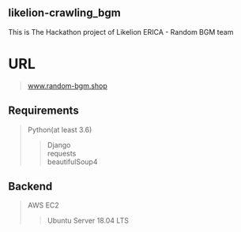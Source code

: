 ## likelion-crawling_bgm

This is The Hackathon project of Likelion ERICA - Random BGM team

# URL
  > www.random-bgm.shop  

## Requirements
> Python(at least 3.6)
>> Django  
>> requests  
>> beautifulSoup4

## Backend
> AWS EC2
>> Ubuntu Server 18.04 LTS
